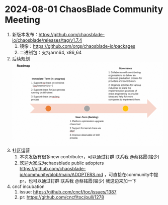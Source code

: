 # 2024-08-01 ChaosBlade Community Meeting
1. 新版本发布：https://github.com/chaosblade-io/chaosblade/releases/tag/v1.7.4
   1. 镜像：https://github.com/orgs/chaosblade-io/packages
   2. 二进制包：支持arm64, x86_64
2. 后续规划
![img.png](roadmap.png)
3. 社区运营
   1. 本次发版有很多new  contributer，可以通过钉群 联系我 @蔡铭霞(铭少)
   2. 欢迎大家成为chaosblade public adopters https://github.com/chaosblade-io/community/blob/main/ADOPTERS.md ，可直接在community中提pr，也可以通过钉群 联系我 @蔡铭霞(铭少) 我这边来加一下
4. cncf incubation
   1. issue: https://github.com/cncf/toc/issues/1387
   2. pr: https://github.com/cncf/toc/pull/1278
